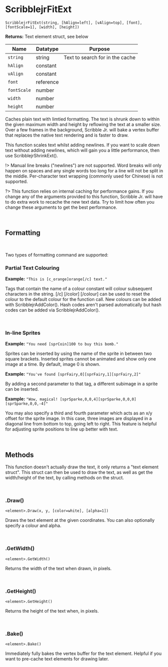 # ScribblejrFitExt

`ScribblejrFitExt(string, [hAlign=left], [vAlign=top], [font], [fontScale=1], [width], [height])`

**Returns:** Text element struct, see below

|Name       |Datatype |Purpose                        |
|-----------|---------|-------------------------------|
|`string`   |string   |Text to search for in the cache|
|`hAlign`   |constant |                               |
|`vAlign`   |constant |                               |
|`font`     |reference|                               |
|`fontScale`|number   |                               |
|`width`    |number   |                               |
|`height`   |number   |                               |

Caches plain text with limtied formatting. The text is shrunk down to within the given maximum width and height by reflowing the text at a smaller size. Over a few frames in the background, Scribble Jr. will bake a vertex buffer that replaces the native text rendering and is faster to draw.

This function scales text whilst adding newlines. If you want to scale down text without adding newlines, which will gain you a little performance, then use ScribblejrShrinkExt().

!> Manual line breaks ("newlines") are not supported. Word breaks will only happen on spaces and any single words too long for a line will not be split in the middle. Per-character text wrapping (commonly used for Chinese) is not supported.

?> This function relies on internal caching for performance gains. If you change any of the arguments provided to this function, Scribble Jr. will have to do extra work to recache the new text data. Try to limit how often you change these arguments to get the best performance.

&nbsp;

## Formatting

&nbsp;

Two types of formatting command are supported:

### Partial Text Colouring

**Example:** `"This is [c_orange]orange[/c] text."`

Tags that contain the name of a colour constant will colour subsequent characters in the string. [/c] [/color] [/colour] can be used to reset the colour to the default colour for the function call. New colours can be added with ScribblejrAddColor(). Hash codes aren't parsed automatically but hash codes can be added via ScribblejrAddColor().

&nbsp;

### In-line Sprites

**Example:** `"You need [sprCoin]100 to buy this bomb."`

Sprites can be inserted by using the name of the sprite in between two square brackets. Inserted sprites cannot be animated and show only one image at a time. By default, image 0 is shown.
    
**Example:** `"You've found [sprFairy,0][sprFairy,1][sprFairy,2]"`

By adding a second parameter to that tag, a different subimage in a sprite can be inserted.
    
**Example:** `"Wow, magical! [sprSparke,0,0,4][sprSparke,0,0,0][sprSparke,0,0,-4]"`

You may also specify a third and fourth parameter which acts as an x/y offset for the sprite image. In this case, three images are displayed in a diagonal line from bottom to top, going left to right. This feature is helpful for adjusting sprite positions to line up better with text.

&nbsp;

## Methods

This function doesn't actually draw the text, it only returns a "text element struct". This struct can then be used to draw the text, as well as get the width/height of the text, by calling methods on the struct.

&nbsp;

### .Draw()

`<element>.Draw(x, y, [color=white], [alpha=1])`

Draws the text element at the given coordinates. You can also optionally specify a colour and alpha.

&nbsp;

### .GetWidth()

`<element>.GetWidth()`

Returns the width of the text when drawn, in pixels.

&nbsp;

### .GetHeight()

`<element>.GetHeight()`

Returns the height of the text when, in pixels.

&nbsp;

### .Bake()

`<element>.Bake()`

Immediately fully bakes the vertex buffer for the text element. Helpful if you want to pre-cache text elements for drawing later.